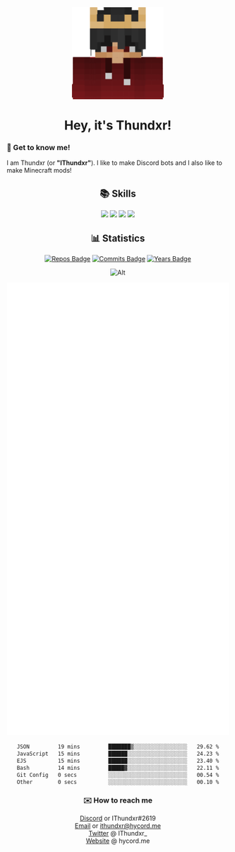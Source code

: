 <div align="center">
  <img src="https://github.com/IThundxr/IThundxr/blob/main/pfp.png">
  <h1>Hey, it's Thundxr!</h1>
</div>

<h3>👋 Get to know me!</h3>
<p>I am Thundxr (or <strong>"IThundxr"</strong>). I like to make Discord bots and I also like to make Minecraft mods!</p>

<div align="center">
  <h2>📚 Skills</h2>
  <img src="https://github.com/rahul-jha98/README_icons/blob/main/language_and_tools/square/java/java.png">
  <img src="https://github.com/rahul-jha98/README_icons/blob/main/language_and_tools/square/javascript/javascript.png">
  <img src="https://github.com/rahul-jha98/README_icons/blob/main/language_and_tools/square/python/python.png">
  <img src="https://github.com/rahul-jha98/README_icons/blob/main/language_and_tools/square/html/html.png">
</div>

<div align="center">
  <h2>📊 Statistics</h2>
  
  [![Repos Badge](https://badges.pufler.dev/repos/IThundxr)](https://badges.pufler.dev) [![Commits Badge](https://badges.pufler.dev/commits/monthly/IThundxr)](https://badges.pufler.dev) [![Years Badge](https://badges.pufler.dev/years/IThundxr)](https://badges.pufler.dev)

  ![Alt](https://discord.c99.nl/widget/theme-4/694604709591384226.png)
  
  ![Metrics](https://github.com/IThundxr/IThundxr/blob/main/github-metrics.svg)
  
  <!--START_SECTION:waka-->

```text
JSON         19 mins         ███████▒░░░░░░░░░░░░░░░░░   29.62 %
JavaScript   15 mins         ██████░░░░░░░░░░░░░░░░░░░   24.23 %
EJS          15 mins         ██████░░░░░░░░░░░░░░░░░░░   23.40 %
Bash         14 mins         █████▓░░░░░░░░░░░░░░░░░░░   22.11 %
Git Config   0 secs          ░░░░░░░░░░░░░░░░░░░░░░░░░   00.54 %
Other        0 secs          ░░░░░░░░░░░░░░░░░░░░░░░░░   00.10 %
```

<!--END_SECTION:waka-->
  
</div>

<div align="center">
  <h3>✉️ How to reach me</h3>
  
[Discord](https://discord.com/users/694604709591384226) or IThundxr#2619  
[Email](mailto:ithundxr@hycord.me) or ithundxr@hycord.me  
[Twitter](https://twitter.com/IThundxr_) @ IThundxr_  
[Website](https://hycord.me) @ hycord.me

</div>
